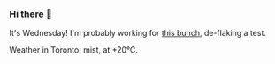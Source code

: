 ### Hi there :wave:

It's Wednesday! I'm probably working for [this bunch](https://github.com/kohofinancial), de-flaking a test.

Weather in Toronto: mist, at +20°C.
